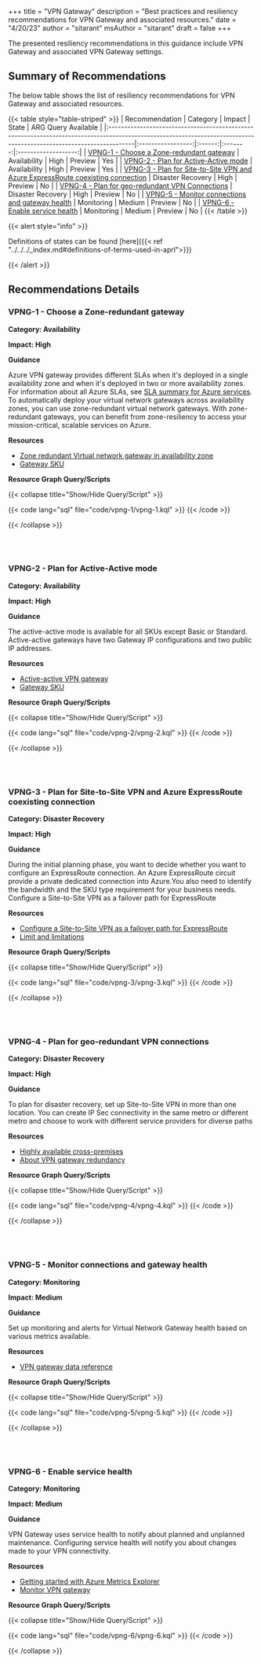 +++
title = "VPN Gateway"
description = "Best practices and resiliency recommendations for VPN Gateway and associated resources."
date = "4/20/23"
author = "sitarant"
msAuthor = "sitarant"
draft = false
+++

The presented resiliency recommendations in this guidance include VPN Gateway and associated VPN Gateway settings.

## Summary of Recommendations

The below table shows the list of resiliency recommendations for VPN Gateway and associated resources.

{{< table style="table-striped" >}}
| Recommendation                                                                                                                                                      |     Category      | Impact |  State  | ARG Query Available |
|:--------------------------------------------------------------------------------------------------------------------------------------------------------------------|:-----------------:|:------:|:-------:|:-------------------:|
| [VPNG-1 - Choose a Zone-redundant gateway](#vpng-1---choose-a-zone-redundant-gateway)                                                                               |   Availability    |  High  | Preview |         Yes         |
| [VPNG-2 - Plan for Active-Active mode](#vpng-2---plan-for-active-active-mode)                                                                                       |   Availability    |  High  | Preview |         Yes         |
| [VPNG-3 - Plan for Site-to-Site VPN and Azure ExpressRoute coexisting connection](#vpng-3---plan-for-site-to-site-vpn-and-azure-expressroute-coexisting-connection) | Disaster Recovery |  High  | Preview |         No          |
| [VPNG-4 - Plan for geo-redundant VPN Connections](#vpng-4---plan-for-geo-redundant-vpn-connections)                                                                 | Disaster Recovery |  High  | Preview |         No          |
| [VPNG-5 - Monitor connections and gateway health](#vpng-5---monitor-connections-and-gateway-health)                                                                 |    Monitoring     | Medium | Preview |         No          |
| [VPNG-6 - Enable service health](#vpng-6---enable-service-health)                                                                                                   |    Monitoring     | Medium | Preview |         No          |
{{< /table >}}

{{< alert style="info" >}}

Definitions of states can be found [here]({{< ref "../../../_index.md#definitions-of-terms-used-in-aprl">}})

{{< /alert >}}

## Recommendations Details

### VPNG-1 - Choose a Zone-redundant gateway

**Category: Availability**

**Impact: High**

**Guidance**

Azure VPN gateway provides different SLAs when it's deployed in a single availability zone and when it's deployed in two or more availability zones. For information about all Azure SLAs, see [SLA summary for Azure services](https://www.microsoft.com/licensing/docs/view/Service-Level-Agreements-SLA-for-Online-Services?lang=1).
To automatically deploy your virtual network gateways across availability zones, you can use zone-redundant virtual network gateways. With zone-redundant gateways, you can benefit from zone-resiliency to access your mission-critical, scalable services on Azure.

**Resources**

- [Zone redundant Virtual network gateway in availability zone](https://learn.microsoft.com/azure/vpn-gateway/about-zone-redundant-vnet-gateways)
- [Gateway SKU](https://learn.microsoft.com/azure/vpn-gateway/about-zone-redundant-vnet-gateways#gwskus)

**Resource Graph Query/Scripts**

{{< collapse title="Show/Hide Query/Script" >}}

{{< code lang="sql" file="code/vpng-1/vpng-1.kql" >}} {{< /code >}}

{{< /collapse >}}

<br><br>

### VPNG-2 - Plan for Active-Active mode

**Category: Availability**

**Impact: High**

**Guidance**

The active-active mode is available for all SKUs except Basic or Standard.
Active-active gateways have two Gateway IP configurations and two public IP addresses.

**Resources**

- [Active-active VPN gateway](https://learn.microsoft.com/azure/vpn-gateway/active-active-portal#gateway)
- [Gateway SKU](https://learn.microsoft.com/azure/vpn-gateway/vpn-gateway-about-vpn-gateway-settings#gwsku)

**Resource Graph Query/Scripts**

{{< collapse title="Show/Hide Query/Script" >}}

{{< code lang="sql" file="code/vpng-2/vpng-2.kql" >}} {{< /code >}}

{{< /collapse >}}

<br><br>

### VPNG-3 - Plan for Site-to-Site VPN and Azure ExpressRoute coexisting connection

**Category: Disaster Recovery**

**Impact: High**

**Guidance**

During the initial planning phase, you want to decide whether you want to configure an ExpressRoute connection.
An Azure ExpressRoute circuit provide a private dedicated connection into Azure.You also need to identify the bandwidth and the SKU type requirement for your business needs. Configure a Site-to-Site VPN as a failover path for ExpressRoute

**Resources**

- [Configure a Site-to-Site VPN as a failover path for ExpressRoute](https://learn.microsoft.com/azure/expressroute/expressroute-howto-coexist-resource-manager#configuration-designs)
- [Limit and limitations](https://learn.microsoft.com/azure/expressroute/expressroute-howto-coexist-resource-manager#limits-and-limitations)

**Resource Graph Query/Scripts**

{{< collapse title="Show/Hide Query/Script" >}}

{{< code lang="sql" file="code/vpng-3/vpng-3.kql" >}} {{< /code >}}

{{< /collapse >}}

<br><br>

### VPNG-4 - Plan for geo-redundant VPN connections

**Category: Disaster Recovery**

**Impact: High**

**Guidance**

To plan for disaster recovery, set up Site-to-Site VPN in more than one location. You can create IP Sec connectivity in the same metro or different metro and choose to work with different service providers for diverse paths

**Resources**

- [Highly available cross-premises](https://learn.microsoft.com/azure/vpn-gateway/vpn-gateway-highlyavailable)
- [About VPN gateway redundancy](https://learn.microsoft.com/azure/vpn-gateway/vpn-gateway-highlyavailable#about-vpn-gateway-redundancy)

**Resource Graph Query/Scripts**

{{< collapse title="Show/Hide Query/Script" >}}

{{< code lang="sql" file="code/vpng-4/vpng-4.kql" >}} {{< /code >}}

{{< /collapse >}}

<br><br>

### VPNG-5 - Monitor connections and gateway health

**Category: Monitoring**

**Impact: Medium**

**Guidance**

Set up monitoring and alerts for Virtual Network Gateway health based on various metrics available.

**Resources**

- [VPN gateway data reference](https://learn.microsoft.com/azure/vpn-gateway/monitor-vpn-gateway-reference)

**Resource Graph Query/Scripts**

{{< collapse title="Show/Hide Query/Script" >}}

{{< code lang="sql" file="code/vpng-5/vpng-5.kql" >}} {{< /code >}}

{{< /collapse >}}

<br><br>

### VPNG-6 - Enable service health

**Category: Monitoring**

**Impact: Medium**

**Guidance**

VPN Gateway uses service health to notify about planned and unplanned maintenance. Configuring service health will notify you about changes made to your VPN connectivity.

**Resources**

- [Getting started with Azure Metrics Explorer](hhttps://learn.microsoft.com/azure/azure-monitor/essentials/metrics-getting-started)
- [Monitor VPN gateway](hhttps://learn.microsoft.com/azure/vpn-gateway/monitor-vpn-gateway-reference#metrics)

**Resource Graph Query/Scripts**

{{< collapse title="Show/Hide Query/Script" >}}

{{< code lang="sql" file="code/vpng-6/vpng-6.kql" >}} {{< /code >}}

{{< /collapse >}}

<br><br>
